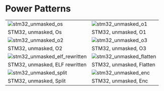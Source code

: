 
# Power Patterns

|   |  |
| ------------- | ------------- |
| ![stm32_unmasked_os](https://user-images.githubusercontent.com/54579704/232814624-f5d49822-ace1-4666-a950-eca15b83a19a.jpg)| ![stm32_unmasked_o1](https://user-images.githubusercontent.com/54579704/232814613-1c55d0b7-ee22-4b0f-b740-73c8bc561a07.jpg)|
|  STM32, unmasked, Os  | STM32, unmasked, O1  |
| ![stm32_unmasked_o2](https://user-images.githubusercontent.com/54579704/232814612-1208d793-5415-433f-82b5-7fdd68eb0c5b.jpg)|![stm32_unmasked_o3](https://user-images.githubusercontent.com/54579704/232814608-699b97fc-4676-4fac-8ce6-ec5e922993cc.jpg)|
| STM32, unmasked, O2  | STM32, unmasked, O3  |
|![stm32_unmasked_elf_rewritten](https://user-images.githubusercontent.com/54579704/232814618-5d7ceaad-df95-4590-aad6-6fabfe3add6b.jpg)| ![stm32_unmasked_flatten](https://user-images.githubusercontent.com/54579704/232814614-b299f285-d08a-459b-b388-7ac03040ee86.jpg)  |
|  STM32, unmasked, ELF rewritten   | STM32, unmasked, Flatten  |
|![stm32_unmasked_split](https://user-images.githubusercontent.com/54579704/232814622-33de085b-31e7-4e99-b636-77c16dfe525d.jpg)| ![stm32_unmasked_enc](https://user-images.githubusercontent.com/54579704/232814616-9a3f189d-6777-4755-b161-459a0c25e021.jpg)  |
|  STM32, unmasked, Split  | STM32, unmasked, Enc  |



